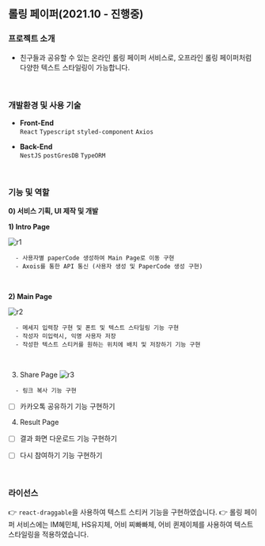 ## 롤링 페이퍼(2021.10 - 진행중)

### 프로젝트 소개
- 친구들과 공유할 수 있는 온라인 롤링 페이퍼 서비스로, 오프라인 롤링 페이퍼처럼 다양한 텍스트 스타일링이 가능합니다.
<br/>


### 개발환경 및 사용 기술
- **Front-End** <br/>
`React`  `Typescript`  `styled-component`  `Axios`  

- **Back-End** <br/>
`NestJS`  `postGresDB`  `TypeORM`

<br/>

### 기능 및 역할

**0) 서비스 기획, UI 제작 및 개발**

**1) Intro Page**

![r1](https://user-images.githubusercontent.com/38373150/161198866-39b0b6f1-5a66-4dd7-b954-ed52973d8c91.gif)

```
  - 사용자별 paperCode 생성하여 Main Page로 이동 구현
  - Axois를 통한 API 통신 (사용자 생성 및 PaperCode 생성 구현)
```

<br/>

**2) Main Page**

![r2](https://user-images.githubusercontent.com/38373150/161208132-1a37d015-26a1-47ee-b9bd-acdbdae0d0bb.gif)

```
  - 메세지 입력창 구현 및 폰트 및 텍스트 스타일링 기능 구현
  - 작성자 미입력시, 익명 사용자 저장 
  - 작성한 텍스트 스티커를 원하는 위치에 배치 및 저장하기 기능 구현
```

<br/>

3) Share Page
![r3](https://user-images.githubusercontent.com/38373150/161209799-0eeae774-2c67-44bc-805b-788d202bbeb8.gif)
```
  - 링크 복사 기능 구현
```

- [ ] 카카오톡 공유하기 기능 구현하기

4) Result Page
- [ ] 결과 화면 다운로드 기능 구현하기
- [ ] 다시 참여하기 기능 구현하기
  

<br/>

### 라이선스
👉 `react-draggable`을 사용하여 텍스트 스티커 기능을 구현하였습니다.
👉  롤링 페이퍼 서비스에는 IM혜민체, HS유지체, 어비 찌빠빠체, 어비 퀸제이체를 사용하여 텍스트 스타일링을 적용하였습니다.
